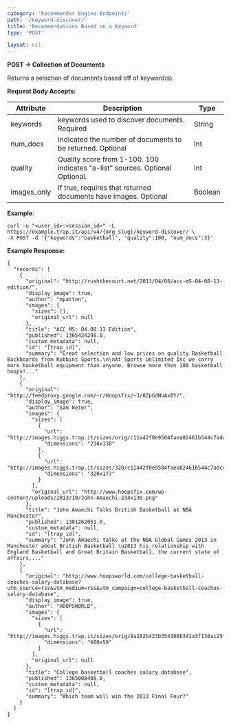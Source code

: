 ```yaml
---
category: 'Recommender Engine Endpoints'
path: '/keyword-discover/'
title: 'Recommendations Based on a Keyword'
type: 'POST'

layout: nil
---
```


**POST -> Collection of Documents**

Returns a selection of documents based off of keyword(s). 

**Request Body Accepts:**

Attribute|Description|Type|
|-------|---------|--------|
|keywords|keywords used to discover documents. Required|String|
|num_docs|Indicated the number of documents to be returned. Optional|Int|
|quality|Quality score from 1-100. 100 indicates "a-list" sources. Optional Optional.|Int|
|images_only|If true, requires that returned documents have images. Optional|Boolean|

**Example**:

    curl -u "<user_id>:<session_id>" -L https://example.trap.it/api/v4/{org_slug}/keyword-discover/ \
    -X POST -d '{"keywords":"basketball", "quality":100, "num_docs":3}'

**Example Response:**

    {
      "records": [
        {
          "original": "http://rushthecourt.net/2013/04/08/acc-m5-04-08-13-edition/", 
          "display_image": true, 
          "author": "mpatton", 
          "images": {
            "sizes": [], 
            "original_url": null
          }, 
          "title": "ACC M5: 04.08.13 Edition", 
          "published": 1365424298.0, 
          "custom_metadata": null, 
          "id": "[trap_id]", 
          "summary": "Great selection and low prices on quality Basketball Backboards from Robbins Sports.\n\nAt Sports Unlimited Inc we carry more basketball equipment than anyone. Browse more then 100 basketball hoops!..."
        }, 
        {
          "original": "http://feedproxy.google.com/~r/Hoopsfix/~3/8ZpGdNuAxBY/", 
          "display_image": true, 
          "author": "Sam Neter", 
          "images": {
            "sizes": [
              {
                "url": "http://images.higgs.trap.it/sizes/orig/c11a42f0e9504faea02461b544c7adc4.png", 
                "dimensions": "234x130"
              }, 
              {
                "url": "http://images.higgs.trap.it/sizes/320/c11a42f0e9504faea02461b544c7adc4.png", 
                "dimensions": "320x177"
              }
            ], 
            "original_url": "http://www.hoopsfix.com/wp-content/uploads/2013/10/John-Amaechi-234x130.png"
          }, 
          "title": "John Amaechi Talks British Basketball at NBA Manchester", 
          "published": 1381262051.0, 
          "custom_metadata": null, 
          "id": "[trap_id]", 
          "summary": "John Amaechi talks at the NBA Global Games 2013 in Manchester about British Basketball \u2013 his relationship with England Basketball and Great Britain Basketball, the current state of affairs,..."
        }, 
        {
          "original": "http://www.hoopsworld.com/college-basketball-coaches-salary-database?utm_source=rss&utm_medium=rss&utm_campaign=college-basketball-coaches-salary-database", 
          "display_image": true, 
          "author": "HOOPSWORLD", 
          "images": {
            "sizes": [
              {
                "url": "http://images.higgs.trap.it/sizes/orig/8a282b423b354108b341a3f138ac25fc.jpg", 
                "dimensions": "600x50"
              }
            ], 
            "original_url": null
          }, 
          "title": "College basketball coaches salary database", 
          "published": 1365008408.0, 
          "custom_metadata": null, 
          "id": "[trap_id]", 
          "summary": "Which team will win the 2013 Final Four?"
        }
      ]
    }
